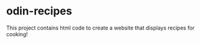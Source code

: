 # odin-recipes

This project contains html code to create a website that displays recipes for cooking!